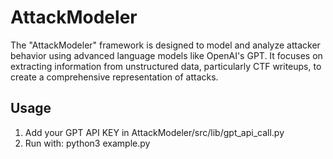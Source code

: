# AttackModeler

The "AttackModeler" framework is designed to model and analyze attacker behavior using advanced language models like OpenAI's GPT. It focuses on extracting information from unstructured data, particularly CTF writeups, to create a comprehensive representation of attacks.

## Usage
1. Add your GPT API KEY in AttackModeler/src/lib/gpt_api_call.py
2. Run with: python3 example.py


